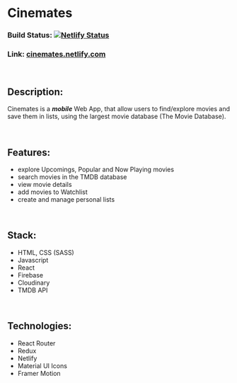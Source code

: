# Cinemates

### Build Status:  [![Netlify Status](https://api.netlify.com/api/v1/badges/1046d40d-0128-496f-ae79-a7a718c892bf/deploy-status)](https://app.netlify.com/sites/noppytinto-cinemates/deploys)

### Link: [cinemates.netlify.com](https://cinemates.netlify.com)

<br/>

## Description:

Cinemates is a ***mobile*** Web App, that allow users to find/explore movies and save them in lists, using the largest movie database (The Movie Database).

<br/>

## Features:

- explore Upcomings, Popular and Now Playing movies
- search movies in the TMDB database
- view movie details
- add movies to Watchlist
- create and manage personal lists

<br/>

## Stack:

- HTML, CSS (SASS)
- Javascript
- React
- Firebase
- Cloudinary
- TMDB API

<br/>

## Technologies:

- React Router
- Redux
- Netlify
- Material UI Icons
- Framer Motion
